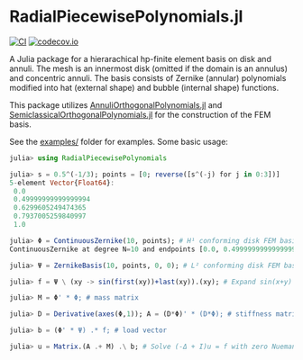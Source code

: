 # RadialPiecewisePolynomials.jl

[![CI](https://github.com/ioannisPApapadopoulos/RadialPiecewisePolynomials.jl/actions/workflows/ci.yml/badge.svg?branch=main)](https://github.com/ioannisPApapadopoulos/RadialPiecewisePolynomials.jl/actions/workflows/ci.yml)
[![codecov.io](http://codecov.io/github/ioannisPApapadopoulos/RadialPiecewisePolynomials.jl/coverage.svg?branch=main)](http://codecov.io/github/ioannisPApapadopoulos/RadialPiecewisePolynomials.jl?branch=main)

A Julia package for a hierarachical hp-finite element basis on disk and annuli. The mesh is an innermost disk (omitted if the domain is an annulus) and concentric annuli. The basis consists of Zernike (annular) polynomials modified into hat (external shape) and bubble (internal shape) functions.

This package utilizes [AnnuliOrthogonalPolynomials.jl](https://github.com/JuliaApproximation/AnnuliOrthogonalPolynomials.jl) and [SemiclassicalOrthogonalPolynomials.jl](https://github.com/JuliaApproximation/SemiclassicalOrthogonalPolynomials.jl) for the construction of the FEM basis.


See the [examples/](https://github.com/ioannisPApapadopoulos/RadialPiecewisePolynomials.jl/tree/main/examples) folder for examples. Some basic usage:

```julia
julia> using RadialPiecewisePolynomials

julia> s = 0.5^(-1/3); points = [0; reverse([s^(-j) for j in 0:3])]
5-element Vector{Float64}:
 0.0
 0.49999999999999994
 0.6299605249474365
 0.7937005259840997
 1.0

julia> Φ = ContinuousZernike(10, points); # H¹ conforming disk FEM basis up to degree 10
ContinuousZernike at degree N=10 and endpoints [0.0, 0.49999999999999994, 0.6299605249474365, 0.7937005259840997, 1.0].

julia> Ψ = ZernikeBasis(10, points, 0, 0); # L² conforming disk FEM basis up to degree 10

julia> f = Ψ \ (xy -> sin(first(xy))+last(xy)).(xy); # Expand sin(x+y)

julia> M = Φ' * Φ; # mass matrix

julia> D = Derivative(axes(Φ,1)); A = (D*Φ)' * (D*Φ); # stiffness matrix

julia> b = (Φ' * Ψ) .* f; # load vector

julia> u = Matrix.(A .+ M) .\ b; # Solve (-Δ + I)u = f with zero Nuemann bcs

```
